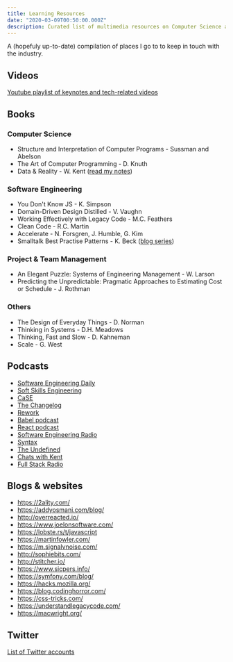 ```yaml
---
title: Learning Resources
date: "2020-03-09T00:50:00.000Z"
description: Curated list of multimedia resources on Computer Science and tech in general
---
```


A (hopefuly up-to-date) compilation of places I go to to keep in touch with the industry.

## Videos

[Youtube playlist of keynotes and tech-related videos](https://www.youtube.com/playlist?list=PLcldjAlolht8bMuptUNTuVuzNQtvYac4r)

## Books

### Computer Science

* Structure and Interpretation of Computer Programs -  Sussman and Abelson
* The Art of Computer Programming - D. Knuth
* Data & Reality - W. Kent ([read my notes](/reading-data-reality-w-kent/))

### Software Engineering

* You Don't Know JS - K. Simpson
* Domain-Driven Design Distilled - V. Vaughn
* Working Effectively with Legacy Code - M.C. Feathers
* Clean Code - R.C. Martin
* Accelerate - N. Forsgren, J. Humble, G. Kim
* Smalltalk Best Practise Patterns - K. Beck ([blog series](/tactical-php/))

### Project & Team Management

* An Elegant Puzzle: Systems of Engineering Management - W. Larson
* Predicting the Unpredictable: Pragmatic Approaches to Estimating Cost or Schedule - J. Rothman

### Others

* The Design of Everyday Things - D. Norman
* Thinking in Systems - D.H. Meadows
* Thinking, Fast and Slow - D. Kahneman
* Scale - G. West

## Podcasts

* [Software Engineering Daily](https://softwareengineeringdaily.com/)
* [Soft Skills Engineering](https://softskills.audio/)
* [CaSE](https://www.case-podcast.org/)
* [The Changelog](https://changelog.com/podcast)
* [Rework](https://rework.fm/)
* [Babel podcast](https://podcast.babeljs.io/)
* [React podcast](https://reactpodcast.simplecast.fm/)
* [Software Engineering Radio](https://www.se-radio.net/)
* [Syntax](https://syntax.fm/)
* [The Undefined](https://undefined.fm/)
* [Chats with Kent](https://kentcdodds.com/chats-with-kent-podcast/)
* [Full Stack Radio](http://www.fullstackradio.com/)

## Blogs & websites

* https://2ality.com/
* https://addyosmani.com/blog/
* http://overreacted.io/
* https://www.joelonsoftware.com/
* https://lobste.rs/t/javascript
* https://martinfowler.com/
* https://m.signalvnoise.com/
* http://sophiebits.com/
* http://stitcher.io/
* https://www.sicpers.info/
* https://symfony.com/blog/
* https://hacks.mozilla.org/
* https://blog.codinghorror.com/
* https://css-tricks.com/
* https://understandlegacycode.com/
* https://macwright.org/

## Twitter

[List of Twitter accounts](https://twitter.com/i/lists/1236794434081218560?s=20)
